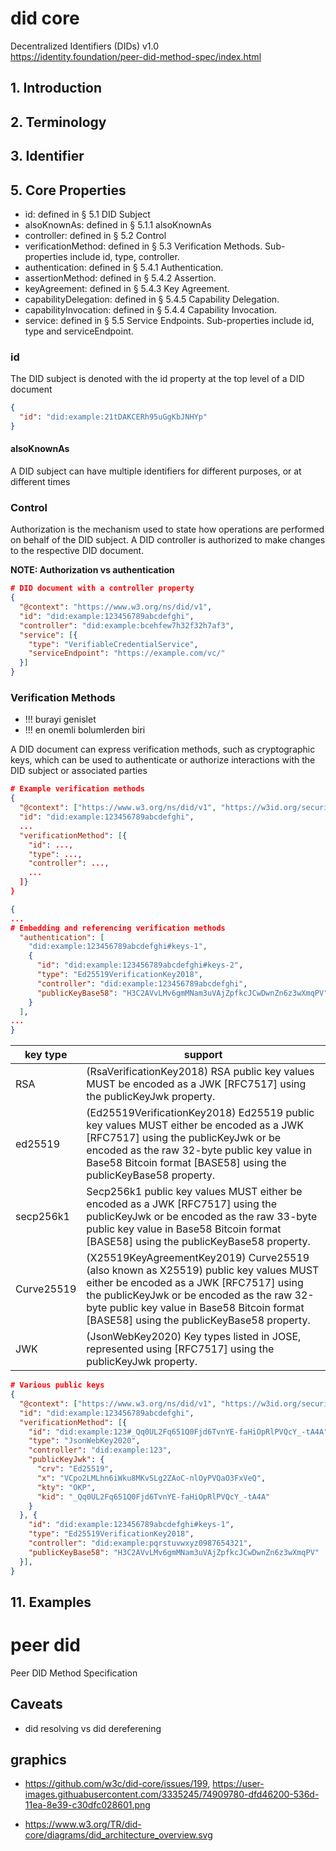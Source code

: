 # did core
Decentralized Identifiers (DIDs) v1.0  
https://identity.foundation/peer-did-method-spec/index.html  


## 1. Introduction

## 2. Terminology

## 3. Identifier

## 5. Core Properties 

- id: defined in § 5.1 DID Subject
- alsoKnownAs: defined in § 5.1.1 alsoKnownAs
- controller: defined in § 5.2 Control
- verificationMethod: defined in § 5.3 Verification Methods. Sub-properties include id, type, controller.
- authentication: defined in § 5.4.1 Authentication.
- assertionMethod: defined in § 5.4.2 Assertion.
- keyAgreement: defined in § 5.4.3 Key Agreement.
- capabilityDelegation: defined in § 5.4.5 Capability Delegation.
- capabilityInvocation: defined in § 5.4.4 Capability Invocation.
- service: defined in § 5.5 Service Endpoints. Sub-properties include id, type and serviceEndpoint.

### id

The DID subject is denoted with the id property at the top level of a DID document

```json
{
  "id": "did:example:21tDAKCERh95uGgKbJNHYp"
}
```

#### alsoKnownAs

A DID subject can have multiple identifiers for different purposes, or at different times


### Control

Authorization is the mechanism used to state how operations are performed on behalf of the DID subject. A DID controller is authorized to make changes to the respective DID document.

**NOTE: Authorization vs authentication**

```json
# DID document with a controller property
{
  "@context": "https://www.w3.org/ns/did/v1",
  "id": "did:example:123456789abcdefghi",
  "controller": "did:example:bcehfew7h32f32h7af3",
  "service": [{
    "type": "VerifiableCredentialService",
    "serviceEndpoint": "https://example.com/vc/"
  }]
}
```

### Verification Methods
- !!! burayi genislet
- !!! en onemli bolumlerden biri

A DID document can express verification methods, such as cryptographic keys, which can be used to authenticate or authorize interactions with the DID subject or associated parties

```json
# Example verification methods
{
  "@context": ["https://www.w3.org/ns/did/v1", "https://w3id.org/security/v1"],
  "id": "did:example:123456789abcdefghi",
  ...
  "verificationMethod": [{
    "id": ...,
    "type": ...,
    "controller": ...,
    ...
  ]}
}
```

```json
{
...
# Embedding and referencing verification methods
  "authentication": [
    "did:example:123456789abcdefghi#keys-1",
    {
      "id": "did:example:123456789abcdefghi#keys-2",
      "type": "Ed25519VerificationKey2018",
      "controller": "did:example:123456789abcdefghi",
      "publicKeyBase58": "H3C2AVvLMv6gmMNam3uVAjZpfkcJCwDwnZn6z3wXmqPV"
    }
  ],
...
}
```

| key type | support  |
|---|---|
|  RSA | (RsaVerificationKey2018)	RSA public key values MUST be encoded as a JWK [RFC7517] using the publicKeyJwk property.  |
| ed25519 |  (Ed25519VerificationKey2018)	Ed25519 public key values MUST either be encoded as a JWK [RFC7517] using the publicKeyJwk or be encoded as the raw 32-byte public key value in Base58 Bitcoin format [BASE58] using the publicKeyBase58 property. |
| secp256k1	  |  Secp256k1 public key values MUST either be encoded as a JWK [RFC7517] using the publicKeyJwk or be encoded as the raw 33-byte public key value in Base58 Bitcoin format [BASE58] using the publicKeyBase58 property. |
| Curve25519  |  (X25519KeyAgreementKey2019)	Curve25519 (also known as X25519) public key values MUST either be encoded as a JWK [RFC7517] using the publicKeyJwk or be encoded as the raw 32-byte public key value in Base58 Bitcoin format [BASE58] using the publicKeyBase58 property. |
| JWK  |  (JsonWebKey2020)	Key types listed in JOSE, represented using [RFC7517] using the publicKeyJwk property. |

```json
# Various public keys
{
  "@context": ["https://www.w3.org/ns/did/v1", "https://w3id.org/security/v1"],
  "id": "did:example:123456789abcdefghi",
  "verificationMethod": [{
    "id": "did:example:123#_Qq0UL2Fq651Q0Fjd6TvnYE-faHiOpRlPVQcY_-tA4A",
    "type": "JsonWebKey2020",
    "controller": "did:example:123",
    "publicKeyJwk": {
      "crv": "Ed25519",
      "x": "VCpo2LMLhn6iWku8MKvSLg2ZAoC-nlOyPVQaO3FxVeQ",
      "kty": "OKP",
      "kid": "_Qq0UL2Fq651Q0Fjd6TvnYE-faHiOpRlPVQcY_-tA4A"
    }
  }, {
    "id": "did:example:123456789abcdefghi#keys-1",
    "type": "Ed25519VerificationKey2018",
    "controller": "did:example:pqrstuvwxyz0987654321",
    "publicKeyBase58": "H3C2AVvLMv6gmMNam3uVAjZpfkcJCwDwnZn6z3wXmqPV"
  }],
}
```

## 11. Examples


# peer did
Peer DID Method Specification  


## Caveats

- did resolving vs did dereferening




## graphics

- https://github.com/w3c/did-core/issues/199, https://user-images.githuabusercontent.com/3335245/74909780-dfd46200-536d-11ea-8e39-c30dfc028601.png

- https://www.w3.org/TR/did-core/diagrams/did_architecture_overview.svg


